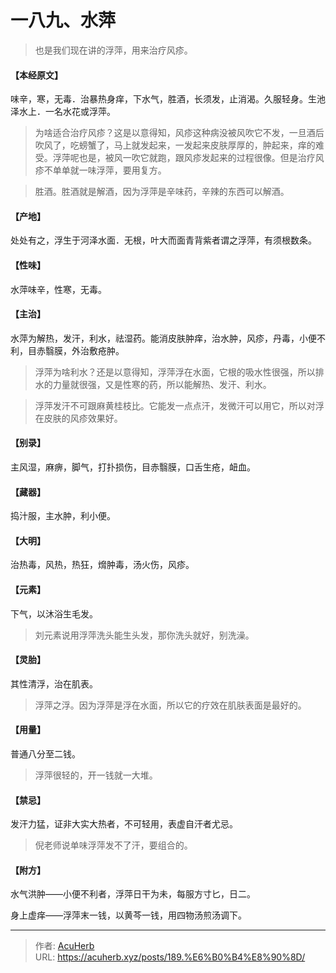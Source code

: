 # 一八九、水萍


> 也是我们现在讲的浮萍，用来治疗风疹。

#### 【本经原文】
味辛，寒，无毒．治暴热身痒，下水气，胜酒，长须发，止消渴。久服轻身。生池泽水上．一名水花或浮萍。

> 为啥适合治疗风疹？这是以意得知，风疹这种病没被风吹它不发，一旦酒后吹风了，吃螃蟹了，马上就发起来，一发起来皮肤厚厚的，肿起来，痒的难受。浮萍呢也是，被风一吹它就跑，跟风疹发起来的过程很像。但是治疗风疹不单单就一味浮萍，要用复方。

> 胜酒。胜酒就是解酒，因为浮萍是辛味药，辛辣的东西可以解酒。

#### 【产地】
处处有之，浮生于河泽水面．无根，叶大而面青背紫者谓之浮萍，有须根数条。
#### 【性味】
水萍味辛，性寒，无毒。
#### 【主治】
水萍为解热，发汗，利水，祛湿药。能消皮肤肿痒，治水肿，风疹，丹毒，小便不利，目赤翳膜，外治敷疮肿。

> 浮萍为啥利水？还是以意得知，浮萍浮在水面，它根的吸水性很强，所以排水的力量就很强，又是性寒的药，所以能解热、发汗、利水。

> 浮萍发汗不可跟麻黄桂枝比。它能发一点点汗，发微汗可以用它，所以对浮在皮肤的风疹效果好。

#### 【别录】
主风湿，麻痹，脚气，打扑损伤，目赤翳膜，口舌生疮，衄血。
#### 【藏器】
捣汁服，主水肿，利小便。
#### 【大明】
治热毒，风热，热狂，熁肿毒，汤火伤，风疹。
#### 【元素】
下气，以沐浴生毛发。

> 刘元素说用浮萍洗头能生头发，那你洗头就好，别洗澡。

#### 【灵胎】
其性清浮，治在肌表。

> 浮萍之浮‍‍‍。因为浮萍是浮在水面，所以它的疗效在肌肤表面是最好的。

#### 【用量】
普通八分至二钱。

> 浮萍很轻的，开一钱就一大堆。

#### 【禁忌】
发汗力猛，证非大实大热者，不可轻用，表虚自汗者尤忌。

> 倪老师说单味浮萍发不了汗，要组合的。

#### 【附方】

水气洪肿——小便不利者，浮萍日干为未，每服方寸匕，日二。

身上虚痒——浮萍末一钱，以黄芩一钱，用四物汤煎汤调下。

---

> 作者: [AcuHerb](https://acuherb.xyz)  
> URL: https://acuherb.xyz/posts/189.%E6%B0%B4%E8%90%8D/  

